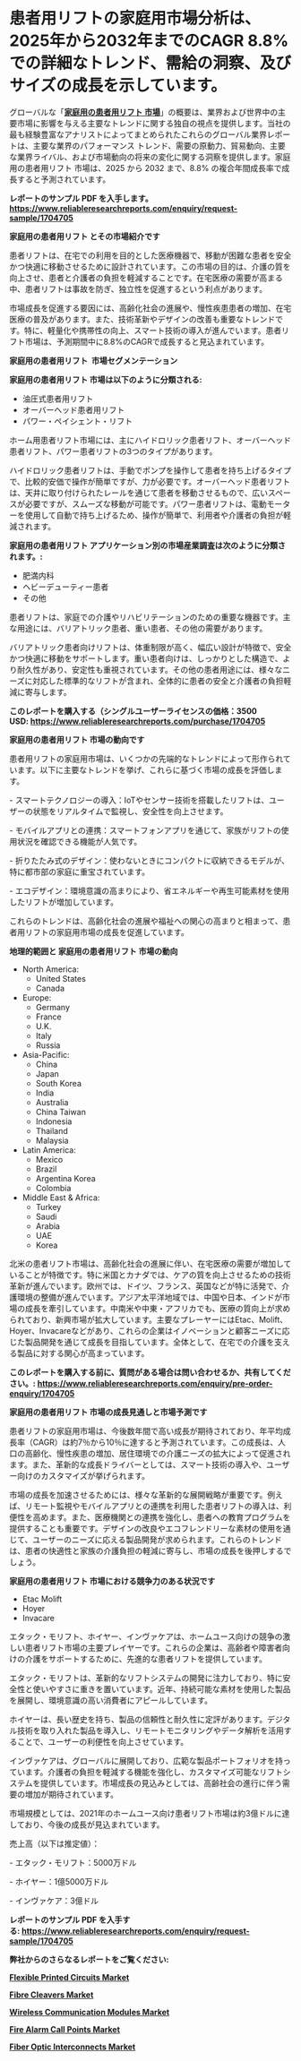 <p><h1>患者用リフトの家庭用市場分析は、2025年から2032年までのCAGR 8.8%での詳細なトレンド、需給の洞察、及びサイズの成長を示しています。</h1></p><p>グローバルな「<a href="https://www.reliableresearchreports.com/patient-lifts-for-home-use-r1704705?utm_campaign=107&utm_medium=6&utm_source=Github&utm_content=ia&utm_term=12022025&utm_id=patient-lifts-for-home-use"><strong>家庭用の患者用リフト 市場</strong></a>」の概要は、業界および世界中の主要市場に影響を与える主要なトレンドに関する独自の視点を提供します。当社の最も経験豊富なアナリストによってまとめられたこれらのグローバル業界レポートは、主要な業界のパフォーマンス トレンド、需要の原動力、貿易動向、主要な業界ライバル、および市場動向の将来の変化に関する洞察を提供します。家庭用の患者用リフト 市場は、2025 から 2032 まで、8.8% の複合年間成長率で成長すると予測されています。</p>
<p><strong>レポートのサンプル PDF を入手します。</strong><strong><a href="https://www.reliableresearchreports.com/enquiry/request-sample/1704705?utm_campaign=107&utm_medium=6&utm_source=Github&utm_content=ia&utm_term=12022025&utm_id=patient-lifts-for-home-use">https://www.reliableresearchreports.com/enquiry/request-sample/1704705</a></strong></p>
<p><strong>家庭用の患者用リフト とその市場紹介です</strong></p>
<p><p>患者リフトは、在宅での利用を目的とした医療機器で、移動が困難な患者を安全かつ快適に移動させるために設計されています。この市場の目的は、介護の質を向上させ、患者と介護者の負担を軽減することです。在宅医療の需要が高まる中、患者リフトは事故を防ぎ、独立性を促進するという利点があります。</p><p>市場成長を促進する要因には、高齢化社会の進展や、慢性疾患患者の増加、在宅医療の普及があります。また、技術革新やデザインの改善も重要なトレンドです。特に、軽量化や携帯性の向上、スマート技術の導入が進んでいます。患者リフト市場は、予測期間中に8.8%のCAGRで成長すると見込まれています。</p><strong><a href="|AUTHORITHY_DOMAIN_URL|?utm_campaign=107&utm_medium=6&utm_source=Github&utm_content=ia&utm_term=12022025&utm_id=patient-lifts-for-home-use"></a></strong></p>
<p><strong>家庭用の患者用リフト&nbsp;</strong><strong>&nbsp;市場セグメンテーション</strong></p>
<p><strong>家庭用の患者用リフト 市場は以下のように分類される:</strong>&nbsp;</p>
<p><ul><li>油圧式患者用リフト</li><li>オーバーヘッド患者用リフト</li><li>パワー・ペイシェント・リフト</li></ul></p>
<p><p>ホーム用患者リフト市場には、主にハイドロリック患者リフト、オーバーヘッド患者リフト、パワー患者リフトの3つのタイプがあります。</p><p>ハイドロリック患者リフトは、手動でポンプを操作して患者を持ち上げるタイプで、比較的安価で操作が簡単ですが、力が必要です。オーバーヘッド患者リフトは、天井に取り付けられたレールを通じて患者を移動させるもので、広いスペースが必要ですが、スムーズな移動が可能です。パワー患者リフトは、電動モーターを使用して自動で持ち上げるため、操作が簡単で、利用者や介護者の負担が軽減されます。</p></p>
<p><strong> 家庭用の患者用リフト アプリケーション別の市場産業調査は次のように分類されます。:</strong></p>
<p><ul><li>肥満内科</li><li>ヘビーデューティー患者</li><li>その他</li></ul></p>
<p><p>患者リフトは、家庭での介護やリハビリテーションのための重要な機器です。主な用途には、バリアトリック患者、重い患者、その他の需要があります。</p><p>バリアトリック患者向けリフトは、体重制限が高く、幅広い設計が特徴で、安全かつ快適に移動をサポートします。重い患者向けは、しっかりとした構造で、より耐久性があり、安定性も重視されています。その他の患者用途には、様々なニーズに対応した標準的なリフトが含まれ、全体的に患者の安全と介護者の負担軽減に寄与します。</p></p>
<p><strong>このレポートを購入する（シングルユーザーライセンスの価格：3500 USD:</strong><strong>&nbsp;<a href="https://www.reliableresearchreports.com/purchase/1704705?utm_campaign=107&utm_medium=6&utm_source=Github&utm_content=ia&utm_term=12022025&utm_id=patient-lifts-for-home-use">https://www.reliableresearchreports.com/purchase/1704705</a></strong></p>
<p><strong>家庭用の患者用リフト 市場の動向です</strong></p>
<p><p>患者用リフトの家庭用市場は、いくつかの先端的なトレンドによって形作られています。以下に主要なトレンドを挙げ、これらに基づく市場の成長を評価します。</p><p>- スマートテクノロジーの導入：IoTやセンサー技術を搭載したリフトは、ユーザーの状態をリアルタイムで監視し、安全性を向上させます。</p><p>- モバイルアプリとの連携：スマートフォンアプリを通じて、家族がリフトの使用状況を確認できる機能が人気です。</p><p>- 折りたたみ式のデザイン：使わないときにコンパクトに収納できるモデルが、特に都市部の家庭に重宝されています。</p><p>- エコデザイン：環境意識の高まりにより、省エネルギーや再生可能素材を使用したリフトが増加しています。</p><p>これらのトレンドは、高齢化社会の進展や福祉への関心の高まりと相まって、患者用リフトの家庭用市場の成長を促進しています。</p></p>
<p><strong>地理的範囲と 家庭用の患者用リフト 市場の動向</strong></p>
<p><ul>
    <li>
        North America:
        <ul>
            <li>United States</li>
            <li>Canada</li>
        </ul>
    </li>
    <li>
        Europe:
        <ul>
            <li>Germany</li>
            <li>France</li>
            <li>U.K.</li>
            <li>Italy</li>
            <li>Russia</li>
        </ul>
    </li>
    <li>
        Asia-Pacific:
        <ul>
            <li>China</li>
            <li>Japan</li>
            <li>South Korea</li>
            <li>India</li>
            <li>Australia</li>
            <li>China Taiwan</li>
            <li>Indonesia</li>
            <li>Thailand</li>
            <li>Malaysia</li>
        </ul>
    </li>
    <li>
        Latin America:
        <ul>
            <li>Mexico</li>
            <li>Brazil</li>
            <li>Argentina Korea</li>
            <li>Colombia</li>
        </ul>
    </li>
    <li>
        Middle East & Africa:
        <ul>
            <li>Turkey</li>
            <li>Saudi</li>
            <li>Arabia</li>
            <li>UAE</li>
            <li>Korea</li>
        </ul>
    </li>
    </ul></p>
<p><p>北米の患者リフト市場は、高齢化社会の進展に伴い、在宅医療の需要が増加していることが特徴です。特に米国とカナダでは、ケアの質を向上させるための技術革新が進んでいます。欧州では、ドイツ、フランス、英国などが特に活発で、介護環境の整備が進んでいます。アジア太平洋地域では、中国や日本、インドが市場の成長を牽引しています。中南米や中東・アフリカでも、医療の質向上が求められており、新興市場が拡大しています。主要なプレーヤーにはEtac、Molift、Hoyer、Invacareなどがあり、これらの企業はイノベーションと顧客ニーズに応じた製品開発を通じて成長を目指しています。全体として、在宅での介護を支える製品に対する関心が高まっています。</p></p>
<p><strong>このレポートを購入する前に、質問がある場合は問い合わせるか、共有してください。:&nbsp;<a href="https://www.reliableresearchreports.com/enquiry/pre-order-enquiry/1704705?utm_campaign=107&utm_medium=6&utm_source=Github&utm_content=ia&utm_term=12022025&utm_id=patient-lifts-for-home-use">https://www.reliableresearchreports.com/enquiry/pre-order-enquiry/1704705</a></strong></p>
<p><strong>家庭用の患者用リフト 市場の成長見通しと市場予測です</strong></p>
<p><p>患者リフトの家庭用市場は、今後数年間で高い成長が期待されており、年平均成長率（CAGR）は約7％から10％に達すると予測されています。この成長は、人口の高齢化、慢性疾患の増加、居住環境での介護ニーズの拡大によって促進されます。また、革新的な成長ドライバーとしては、スマート技術の導入や、ユーザー向けのカスタマイズが挙げられます。</p><p>市場の成長を加速させるためには、様々な革新的な展開戦略が重要です。例えば、リモート監視やモバイルアプリとの連携を利用した患者リフトの導入は、利便性を高めます。また、医療機関との連携を強化し、患者への教育プログラムを提供することも重要です。デザインの改良やエコフレンドリーな素材の使用を通じて、ユーザーのニーズに応える製品開発が求められます。これらのトレンドは、患者の快適性と家族の介護負担の軽減に寄与し、市場の成長を後押しするでしょう。</p></p>
<p><strong>家庭用の患者用リフト 市場における競争力のある状況です</strong></p>
<p><ul><li>Etac Molift</li><li>Hoyer</li><li>Invacare</li></ul></p>
<p><p>エタック・モリフト、ホイヤー、インヴァケアは、ホームユース向けの競争の激しい患者リフト市場の主要プレイヤーです。これらの企業は、高齢者や障害者向けの介護をサポートするために、先進的な患者リフトを提供しています。</p><p>エタック・モリフトは、革新的なリフトシステムの開発に注力しており、特に安全性と使いやすさに重きを置いています。近年、持続可能な素材を使用した製品を展開し、環境意識の高い消費者にアピールしています。</p><p>ホイヤーは、長い歴史を持ち、製品の信頼性と耐久性に定評があります。デジタル技術を取り入れた製品を導入し、リモートモニタリングやデータ解析を活用することで、ユーザーの利便性を向上させています。</p><p>インヴァケアは、グローバルに展開しており、広範な製品ポートフォリオを持っています。介護者の負担を軽減する機能を強化し、カスタマイズ可能なリフトシステムを提供しています。市場成長の見込みとしては、高齢社会の進行に伴う需要の増加が期待されています。</p><p>市場規模としては、2021年のホームユース向け患者リフト市場は約3億ドルに達しており、今後の成長が見込まれています。</p><p>売上高（以下は推定値）：</p><p>- エタック・モリフト：5000万ドル</p><p>- ホイヤー：1億5000万ドル</p><p>- インヴァケア：3億ドル</p></p>
<p><strong>レポートのサンプル PDF を入手する:&nbsp;<a href="https://www.reliableresearchreports.com/enquiry/request-sample/1704705?utm_campaign=107&utm_medium=6&utm_source=Github&utm_content=ia&utm_term=12022025&utm_id=patient-lifts-for-home-use">https://www.reliableresearchreports.com/enquiry/request-sample/1704705</a></strong></p>
<p></p>
<p></p>
<p></p>
<p></p>
<p><strong>弊社からのさらなるレポートをご覧ください:</strong></p>
<p><strong><p><a href="https://github.com/ariyilmelzar/Market-Research-Report-List-1/blob/main/flexible-printed-circuits-market.md?utm_campaign=107&utm_medium=6&utm_source=Github&utm_content=ia&utm_term=12022025&utm_id=patient-lifts-for-home-use">Flexible Printed Circuits Market</a></p><p><a href="https://github.com/duscarajlha/Market-Research-Report-List-1/blob/main/fibre-cleavers-market.md?utm_campaign=107&utm_medium=6&utm_source=Github&utm_content=ia&utm_term=12022025&utm_id=patient-lifts-for-home-use">Fibre Cleavers Market</a></p><p><a href="https://github.com/boluluhabeel/Market-Research-Report-List-1/blob/main/wireless-communication-modules-market.md?utm_campaign=107&utm_medium=6&utm_source=Github&utm_content=ia&utm_term=12022025&utm_id=patient-lifts-for-home-use">Wireless Communication Modules Market</a></p><p><a href="https://github.com/tsiteymargat/Market-Research-Report-List-1/blob/main/fire-alarm-call-points-market.md?utm_campaign=107&utm_medium=6&utm_source=Github&utm_content=ia&utm_term=12022025&utm_id=patient-lifts-for-home-use">Fire Alarm Call Points Market</a></p><p><a href="https://github.com/zurubting/Market-Research-Report-List-1/blob/main/fiber-optic-interconnects-market.md?utm_campaign=107&utm_medium=6&utm_source=Github&utm_content=ia&utm_term=12022025&utm_id=patient-lifts-for-home-use">Fiber Optic Interconnects Market</a></p></strong></p>